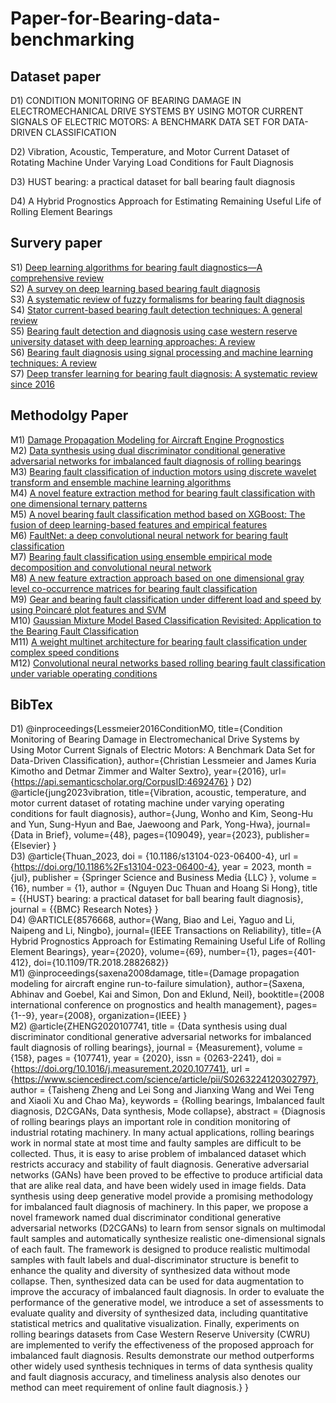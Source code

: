 # Paper-for-Bearing-data-benchmarking

## Dataset paper
D1) CONDITION MONITORING OF BEARING DAMAGE IN ELECTROMECHANICAL DRIVE SYSTEMS BY USING MOTOR CURRENT SIGNALS OF ELECTRIC MOTORS: A BENCHMARK DATA SET FOR DATA-DRIVEN CLASSIFICATION

D2) Vibration, Acoustic, Temperature, and Motor Current Dataset of Rotating Machine Under Varying Load Conditions for Fault Diagnosis

D3) HUST bearing: a practical dataset for ball bearing fault diagnosis

D4) A Hybrid Prognostics Approach for Estimating Remaining Useful Life of Rolling Element Bearings
## Survery paper
S1) [Deep learning algorithms for bearing fault diagnostics—A comprehensive review](https://ieeexplore.ieee.org/abstract/document/8988271/)  
S2) [A survey on deep learning based bearing fault diagnosis](https://www.sciencedirect.com/science/article/pii/S0925231218312657)  
S3) [A systematic review of fuzzy formalisms for bearing fault diagnosis](https://ieeexplore.ieee.org/abstract/document/8510832/)  
S4) [Stator current-based bearing fault detection techniques: A general review](https://ieeexplore.ieee.org/abstract/document/4393063/)  
S5) [Bearing fault detection and diagnosis using case western reserve university dataset with deep learning approaches: A review](https://ieeexplore.ieee.org/abstract/document/9078761/)  
S6) [Bearing fault diagnosis using signal processing and machine learning techniques: A review](https://iopscience.iop.org/article/10.1088/1757-899X/1259/1/012034/meta)  
S7) [Deep transfer learning for bearing fault diagnosis: A systematic review since 2016](https://ieeexplore.ieee.org/abstract/document/10042467/)  
 
## Methodolgy Paper
M1) [Damage Propagation Modeling for Aircraft Engine Prognostics](https://ntrs.nasa.gov/api/citations/20090029214/downloads/20090029214.pdf)  
M2) [Data synthesis using dual discriminator conditional generative adversarial networks for imbalanced fault diagnosis of rolling bearings](https://www.sciencedirect.com/science/article/abs/pii/S0263224120302797)   
M3) [Bearing fault classification of induction motors using discrete wavelet transform and ensemble machine learning algorithms](https://www.mdpi.com/2076-3417/10/15/5251)   
M4) [A novel feature extraction method for bearing fault classification with one dimensional ternary patterns](https://www.sciencedirect.com/science/article/pii/S0019057819304860)  
M5) [A novel bearing fault classification method based on XGBoost: The fusion of deep learning-based features and empirical features](https://ieeexplore.ieee.org/abstract/document/9284573/)  
M6) [FaultNet: a deep convolutional neural network for bearing fault classification](https://ieeexplore.ieee.org/abstract/document/9345676/)  
M7) [Bearing fault classification using ensemble empirical mode decomposition and convolutional neural network](https://www.mdpi.com/2079-9292/10/11/1248)  
M8) [A new feature extraction approach based on one dimensional gray level co-occurrence matrices for bearing fault classification](https://www.tandfonline.com/doi/abs/10.1080/0952813X.2020.1735530)  
M9) [Gear and bearing fault classification under different load and speed by using Poincaré plot features and SVM](https://link.springer.com/article/10.1007/s10845-020-01712-9)  
M10) [Gaussian Mixture Model Based Classification Revisited: Application to the Bearing Fault Classification](https://search.ebscohost.com/login.aspx?direct=true&profile=ehost&scope=site&authtype=crawler&jrnl=00392480&AN=142807177)  
M11) [A weight multinet architecture for bearing fault classification under complex speed conditions](https://ieeexplore.ieee.org/abstract/document/9205598/)  
M12) [Convolutional neural networks based rolling bearing fault classification under variable operating conditions](https://ieeexplore.ieee.org/abstract/document/9548378/)   


## BibTex
D1)
@inproceedings{Lessmeier2016ConditionMO,
  title={Condition Monitoring of Bearing Damage in Electromechanical Drive Systems by Using Motor Current Signals of Electric Motors: A Benchmark Data Set for Data-Driven Classification},
  author={Christian Lessmeier and James Kuria Kimotho and Detmar Zimmer and Walter Sextro},
  year={2016},
  url={https://api.semanticscholar.org/CorpusID:4692476}
}
D2)   
@article{jung2023vibration,
  title={Vibration, acoustic, temperature, and motor current dataset of rotating machine under varying operating conditions for fault diagnosis},
  author={Jung, Wonho and Kim, Seong-Hu and Yun, Sung-Hyun and Bae, Jaewoong and Park, Yong-Hwa},
  journal={Data in Brief},
  volume={48},
  pages={109049},
  year={2023},
  publisher={Elsevier}
}   
D3)
@article{Thuan_2023,
	doi = {10.1186/s13104-023-06400-4},
	url = {https://doi.org/10.1186%2Fs13104-023-06400-4},
	year = 2023,
	month = {jul},
	publisher = {Springer Science and Business Media {LLC}
  },
	volume = {16},
	number = {1},
	author = {Nguyen Duc Thuan and Hoang Si Hong},
	title = {{HUST} bearing: a practical dataset for ball bearing fault diagnosis},
	journal = {{BMC} Research Notes}
}   
D4)
@ARTICLE{8576668,
  author={Wang, Biao and Lei, Yaguo and Li, Naipeng and Li, Ningbo},
  journal={IEEE Transactions on Reliability}, 
  title={A Hybrid Prognostics Approach for Estimating Remaining Useful Life of Rolling Element Bearings}, 
  year={2020},
  volume={69},
  number={1},
  pages={401-412},
  doi={10.1109/TR.2018.2882682}}   
M1)
@inproceedings{saxena2008damage,
  title={Damage propagation modeling for aircraft engine run-to-failure simulation},
  author={Saxena, Abhinav and Goebel, Kai and Simon, Don and Eklund, Neil},
  booktitle={2008 international conference on prognostics and health management},
  pages={1--9},
  year={2008},
  organization={IEEE}
}   
M2)
@article{ZHENG2020107741,
title = {Data synthesis using dual discriminator conditional generative adversarial networks for imbalanced fault diagnosis of rolling bearings},
journal = {Measurement},
volume = {158},
pages = {107741},
year = {2020},
issn = {0263-2241},
doi = {https://doi.org/10.1016/j.measurement.2020.107741},
url = {https://www.sciencedirect.com/science/article/pii/S0263224120302797},
author = {Taisheng Zheng and Lei Song and Jianxing Wang and Wei Teng and Xiaoli Xu and Chao Ma},
keywords = {Rolling bearings, Imbalanced fault diagnosis, D2CGANs, Data synthesis, Mode collapse},
abstract = {Diagnosis of rolling bearings plays an important role in condition monitoring of industrial rotating machinery. In many actual applications, rolling bearings work in normal state at most time and faulty samples are difficult to be collected. Thus, it is easy to arise problem of imbalanced dataset which restricts accuracy and stability of fault diagnosis. Generative adversarial networks (GANs) have been proved to be effective to produce artificial data that are alike real data, and have been widely used in image fields. Data synthesis using deep generative model provide a promising methodology for imbalanced fault diagnosis of machinery. In this paper, we propose a novel framework named dual discriminator conditional generative adversarial networks (D2CGANs) to learn from sensor signals on multimodal fault samples and automatically synthesize realistic one-dimensional signals of each fault. The framework is designed to produce realistic multimodal samples with fault labels and dual-discriminator structure is benefit to enhance the quality and diversity of synthesized data without mode collapse. Then, synthesized data can be used for data augmentation to improve the accuracy of imbalanced fault diagnosis. In order to evaluate the performance of the generative model, we introduce a set of assessments to evaluate quality and diversity of synthesized data, including quantitative statistical metrics and qualitative visualization. Finally, experiments on rolling bearings datasets from Case Western Reserve University (CWRU) are implemented to verify the effectiveness of the proposed approach for imbalanced fault diagnosis. Results demonstrate our method outperforms other widely used synthesis techniques in terms of data synthesis quality and fault diagnosis accuracy, and timeliness analysis also denotes our method can meet requirement of online fault diagnosis.}
}   

